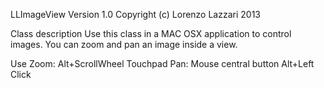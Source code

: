 LLImageView
Version 1.0
Copyright (c) Lorenzo Lazzari 2013

Class description
Use this class in a MAC OSX application to control images.
You can zoom and pan an image inside a view.

Use
Zoom: Alt+ScrollWheel  Touchpad
Pan: Mouse central button  Alt+Left Click
